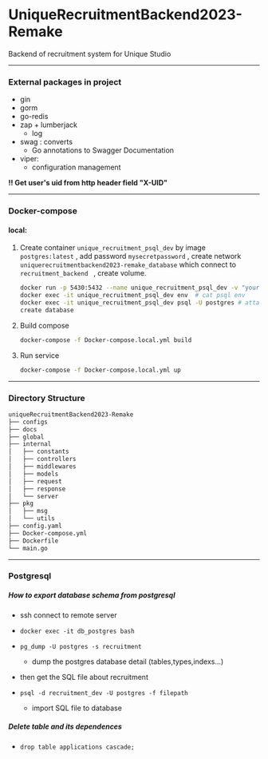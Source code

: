 # UniqueRecruitmentBackend2023-Remake

Backend of recruitment system for Unique Studio 

------

### External packages in project 

- gin
- gorm
- go-redis
- zap + lumberjack
  - log 
- swag : converts 
  - Go annotations to Swagger Documentation
- viper: 
  - configuration management 




**!!  Get user's uid from http header field "X-UID"**

------

### Docker-compose

#### local:

1. Create  container `unique_recruitment_psql_dev`  by image `postgres:latest` , add password `mysecretpassword` , create network `uniquerecruitmentbackend2023-remake_database` which connect to `recruitment_backend ` , create volume. 

   ```bash
   docker run -p 5430:5432 --name unique_recruitment_psql_dev -v "your file path :/var/lib/postgresql/data"  --network uniquerecruitmentbackend2023-remake_database -e POSTGRES_PASSWORD=mysecretpassword postgres:latest`
   docker exec -it unique_recruitment_psql_dev env  # cat psql env
   docker exec -it unique_recruitment_psql_dev psql -U postgres # attach container
   create database 
   ```
   
2. Build compose

   ```bash
   docker-compose -f Docker-compose.local.yml build
   ```

3. Run service

   ```bash
   docker-compose -f Docker-compose.local.yml up
   ```


------

### Directory Structure

```bash
uniqueRecruitmentBackend2023-Remake
├── configs
├── docs
├── global
├── internal
│   ├── constants
│   ├── controllers
│   ├── middlewares
│   ├── models
│   ├── request
│   ├── response
│   └── server
├── pkg
│   ├── msg
│   └── utils
├── config.yaml
├── Docker-compose.yml
├── Dockerfile
└── main.go
```

------

### Postgresql

##### How to export database schema from postgresql 

- ssh connect to remote server
- `docker exec -it db_postgres bash       `
- `pg_dump -U postgres -s recruitment`  
  - dump the postgres database detail (tables,types,indexs...)  

- then get the SQL file about recruitment
- `psql -d recruitment_dev -U postgres -f filepath`  
  - import SQL file to database


##### Delete table and its dependences


- `drop table applications cascade;`
  ​	


